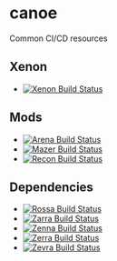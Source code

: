 # canoe
Common CI/CD resources

## Xenon
* [![Xenon Build Status][xenon-status]](https://github.com/avereon/xenon/actions)

## Mods
* [![Arena Build Status][arena-status]](https://github.com/avereon/arena/actions)
* [![Mazer Build Status][mazer-status]](https://github.com/avereon/mazer/actions)
* [![Recon Build Status][recon-status]](https://github.com/avereon/recon/actions)

## Dependencies
* [![Rossa Build Status][rossa-status]](https://github.com/avereon/rossa/actions)
* [![Zarra Build Status][zarra-status]](https://github.com/avereon/zarra/actions)
* [![Zenna Build Status][zenna-status]](https://github.com/avereon/zenna/actions)
* [![Zerra Build Status][zerra-status]](https://github.com/avereon/zerra/actions)
* [![Zevra Build Status][zevra-status]](https://github.com/avereon/zevra/actions)

[xenon-status]: https://github.com/avereon/xenon/workflows/Avereon%20Xenon%20Continuous/badge.svg
[arena-status]: https://github.com/avereon/arena/workflows/Avereon%20Arena%20Continuous/badge.svg
[mazer-status]: https://github.com/avereon/mazer/workflows/Avereon%20Mazer%20Continuous/badge.svg
[recon-status]: https://github.com/avereon/recon/workflows/Avereon%20Recon%20Continuous/badge.svg
[rossa-status]: https://github.com/avereon/rossa/workflows/Avereon%20Rossa%20Continuous/badge.svg
[zarra-status]: https://github.com/avereon/zarra/workflows/Avereon%20Zarra%20Continuous/badge.svg
[zenna-status]: https://github.com/avereon/zenna/workflows/Avereon%20Zenna%20Continuous/badge.svg
[zerra-status]: https://github.com/avereon/zerra/workflows/Avereon%20Zerra%20Continuous/badge.svg
[zevra-status]: https://github.com/avereon/zevra/workflows/Avereon%20Zevra%20Continuous/badge.svg
